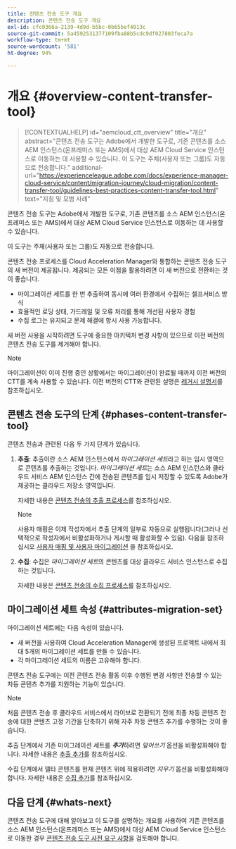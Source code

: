 ```yaml
---
title: 컨텐츠 전송 도구 개요
description: 콘텐츠 전송 도구 개요
exl-id: cfc0366a-2139-4d9d-b5bc-0b65bef4013c
source-git-commit: 5a4592531377109fba88b5cdc9df027803feca7a
workflow-type: tm+mt
source-wordcount: '581'
ht-degree: 94%

---
```


# 개요 {#overview-content-transfer-tool}

>[!CONTEXTUALHELP]
>id="aemcloud_ctt_overview"
>title="개요"
>abstract="콘텐츠 전송 도구는 Adobe에서 개발한 도구로, 기존 콘텐츠를 소스 AEM 인스턴스(온프레미스 또는 AMS)에서 대상 AEM Cloud Service 인스턴스로 이동하는 데 사용할 수 있습니다. 이 도구는 주체(사용자 또는 그룹)도 자동으로 전송합니다."
>additional-url="https://experienceleague.adobe.com/docs/experience-manager-cloud-service/content/migration-journey/cloud-migration/content-transfer-tool/guidelines-best-practices-content-transfer-tool.html" text="지침 및 모범 사례"

콘텐츠 전송 도구는 Adobe에서 개발한 도구로, 기존 콘텐츠를 소스 AEM 인스턴스(온프레미스 또는 AMS)에서 대상 AEM Cloud Service 인스턴스로 이동하는 데 사용할 수 있습니다.

이 도구는 주체(사용자 또는 그룹)도 자동으로 전송합니다.

콘텐츠 전송 프로세스를 Cloud Acceleration Manager와 통합하는 콘텐츠 전송 도구의 새 버전이 제공됩니다. 제공되는 모든 이점을 활용하려면 이 새 버전으로 전환하는 것이 좋습니다.

* 마이그레이션 세트를 한 번 추출하여 동시에 여러 환경에서 수집하는 셀프서비스 방식
* 효율적인 로딩 상태, 가드레일 및 오류 처리를 통해 개선된 사용자 경험
* 수집 로그는 유지되고 문제 해결에 항시 사용 가능합니다.

새 버전 사용을 시작하려면 도구에 중요한 아키텍처 변경 사항이 있으므로 이전 버전의 콘텐츠 전송 도구를 제거해야 합니다.

>[!NOTE]
>
> 마이그레이션이 이미 진행 중인 상황에서는 마이그레이션이 완료될 때까지 이전 버전의 CTT를 계속 사용할 수 있습니다. 이전 버전의 CTT와 관련된 설명은 [레거시 설명서](/help/journey-migration/content-transfer-tool/ctt-legacy/overview-content-transfer-tool-legacy.md)를 참조하십시오.

## 콘텐츠 전송 도구의 단계 {#phases-content-transfer-tool}

콘텐츠 전송과 관련된 다음 두 가지 단계가 있습니다.

1. **추출**: 추출이란 소스 AEM 인스턴스에서 *마이그레이션 세트*&#x200B;라고 하는 임시 영역으로 콘텐츠를 추출하는 것입니다. *마이그레이션 세트*&#x200B;는 소스 AEM 인스턴스와 클라우드 서비스 AEM 인스턴스 간에 전송된 콘텐츠를 임시 저장할 수 있도록 Adobe가 제공하는 클라우드 저장소 영역입니다.

   자세한 내용은 [콘텐츠 전송의 추출 프로세스](/help/journey-migration/content-transfer-tool/using-content-transfer-tool/extracting-content.md)를 참조하십시오.

   >[!NOTE]
   >사용자 매핑은 이제 작성자에서 추출 단계의 일부로 자동으로 실행됩니다(그러나 선택적으로 작성자에서 비활성화하거나 게시할 때 활성화할 수 있음). 다음을 참조하십시오 [사용자 매핑 및 사용자 마이그레이션](/help/journey-migration/content-transfer-tool/using-content-transfer-tool/user-mapping-and-migration.md) 을 참조하십시오.

1. **수집**: 수집은 *마이그레이션 세트*&#x200B;의 콘텐츠를 대상 클라우드 서비스 인스턴스로 수집하는 것입니다.

   자세한 내용은 [콘텐츠 전송의 수집 프로세스](/help/journey-migration/content-transfer-tool/using-content-transfer-tool/ingesting-content.md)를 참조하십시오.

## 마이그레이션 세트 속성 {#attributes-migration-set}

마이그레이션 세트에는 다음 속성이 있습니다.

* 새 버전을 사용하여 Cloud Acceleration Manager에 생성된 프로젝트 내에서 최대 5개의 마이그레이션 세트를 만들 수 있습니다.
* 각 마이그레이션 세트의 이름은 고유해야 합니다.

콘텐츠 전송 도구에는 이전 콘텐츠 전송 활동 이후 수행된 변경 사항만 전송할 수 있는 차등 콘텐츠 추가를 지원하는 기능이 있습니다.

>[!NOTE]
>처음 콘텐츠 전송 후 클라우드 서비스에서 라이브로 전환되기 전에 최종 차등 콘텐츠 전송에 대한 콘텐츠 고정 기간을 단축하기 위해 자주 차등 콘텐츠 추가를 수행하는 것이 좋습니다.

추출 단계에서 기존 마이그레이션 세트를 ***추가***&#x200B;하려면 *덮어쓰기* 옵션을 비활성화해야 합니다. 자세한 내용은 [추출 추가](/help/journey-migration/content-transfer-tool/using-content-transfer-tool/extracting-content.md#top-up-extraction-process)를 참조하십시오.

수집 단계에서 델타 콘텐츠를 현재 콘텐츠 위에 적용하려면 *지우기* 옵션을 비활성화해야 합니다. 자세한 내용은 [수집 추가](/help/journey-migration/content-transfer-tool/using-content-transfer-tool/ingesting-content.md#top-up-ingestion-process)를 참조하십시오.

## 다음 단계 {#whats-next}

콘텐츠 전송 도구에 대해 알아보고 이 도구를 설명하는 개요를 사용하여 기존 콘텐츠를 소스 AEM 인스턴스(온프레미스 또는 AMS)에서 대상 AEM Cloud Service 인스턴스로 이동한 경우 [콘텐츠 전송 도구 사전 요구 사항](/help/journey-migration/content-transfer-tool/using-content-transfer-tool/prerequisites-content-transfer-tool.md)을 검토해야 합니다.
